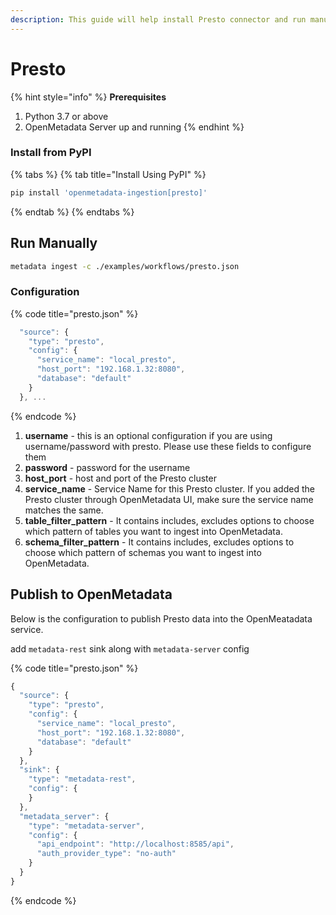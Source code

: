 ```yaml
---
description: This guide will help install Presto connector and run manually
---
```


# Presto

{% hint style="info" %}
**Prerequisites**

1. Python 3.7 or above
2. OpenMetadata Server up and running
{% endhint %}

### Install from PyPI

{% tabs %}
{% tab title="Install Using PyPI" %}
```bash
pip install 'openmetadata-ingestion[presto]'
```
{% endtab %}
{% endtabs %}

## Run Manually

```bash
metadata ingest -c ./examples/workflows/presto.json
```

### Configuration

{% code title="presto.json" %}
```javascript
  "source": {
    "type": "presto",
    "config": {
      "service_name": "local_presto",
      "host_port": "192.168.1.32:8080",
      "database": "default"
    }
  }, ...
```
{% endcode %}

1. **username** - this is an optional configuration if you are using username/password with presto. Please use these fields to configure them
2. **password** - password for the username
3. **host\_port** - host and port of the Presto cluster
4. **service\_name** - Service Name for this Presto cluster. If you added the Presto cluster through OpenMetadata UI, make sure the service name matches the same.
5. **table\_filter\_pattern** - It contains includes, excludes options to choose which pattern of tables you want to ingest into OpenMetadata.
6. **schema\_filter\_pattern** - It contains includes, excludes options to choose which pattern of schemas you want to ingest into OpenMetadata.

## Publish to OpenMetadata

Below is the configuration to publish Presto data into the OpenMeatadata service.

add `metadata-rest` sink along with `metadata-server` config

{% code title="presto.json" %}
```javascript
{
  "source": {
    "type": "presto",
    "config": {
      "service_name": "local_presto",
      "host_port": "192.168.1.32:8080",
      "database": "default"
    }
  },
  "sink": {
    "type": "metadata-rest",
    "config": {
    }
  },
  "metadata_server": {
    "type": "metadata-server",
    "config": {
      "api_endpoint": "http://localhost:8585/api",
      "auth_provider_type": "no-auth"
    }
  }
}
```
{% endcode %}

